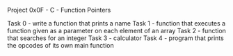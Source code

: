 Project 0x0F - C - Function Pointers

Task 0 - write a function that prints a name Task 1 - function that executes a function given as a parameter on each element of an array Task 2 - function that searches for an integer Task 3 - calculator Task 4 - program that prints the opcodes of its own main function
